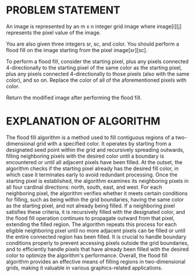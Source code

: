 # PROBLEM STATEMENT

An image is represented by an m x n integer grid image where image[i][j] represents the pixel value of the image.

You are also given three integers sr, sc, and color. You should perform a flood fill on the image starting from the pixel image[sr][sc].

To perform a flood fill, consider the starting pixel, plus any pixels connected 4-directionally to the starting pixel of the same color as the starting pixel, plus any pixels connected 4-directionally to those pixels (also with the same color), and so on. Replace the color of all of the aforementioned pixels with color.

Return the modified image after performing the flood fill.


# EXPLANATION OF ALGORITHM
The flood fill algorithm is a method used to fill contiguous regions of a two-dimensional grid with a specified color. It operates by starting from a designated seed point within the grid and recursively spreading outwards, filling neighboring pixels with the desired color until a boundary is encountered or until all adjacent pixels have been filled. At the outset, the algorithm checks if the starting pixel already has the desired fill color, in which case it terminates early to avoid redundant processing. Once the starting pixel is established, the algorithm examines its neighboring pixels in all four cardinal directions: north, south, east, and west. For each neighboring pixel, the algorithm verifies whether it meets certain conditions for filling, such as being within the grid boundaries, having the same color as the starting pixel, and not already being filled. If a neighboring pixel satisfies these criteria, it is recursively filled with the designated color, and the flood fill operation continues to propagate outward from that pixel, extending the filled region. The algorithm repeats this process for each eligible neighboring pixel until no more adjacent pixels can be filled or until the entire connected region has been filled. It is crucial to handle boundary conditions properly to prevent accessing pixels outside the grid boundaries, and to efficiently handle pixels that have already been filled with the desired color to optimize the algorithm's performance. Overall, the flood fill algorithm provides an effective means of filling regions in two-dimensional grids, making it valuable in various graphics-related applications.
